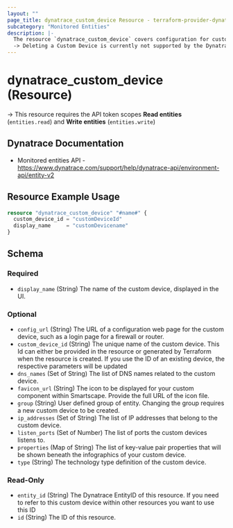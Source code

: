 ```yaml
---
layout: ""
page_title: dynatrace_custom_device Resource - terraform-provider-dynatrace"
subcategory: "Monitored Entities"
description: |-
  The resource `dynatrace_custom_device` covers configuration for custom devices.
  -> Deleting a Custom Device is currently not supported by the Dynatrace REST API. As a consequence, Custom Devices created via this Resource, won't really get removed from your Dynatrace Environment. Terraform will simply forget about it. Subsequent attempts to create another Custom Device with the same `custom_device_id` will simply update the existing one.
---
```


# dynatrace_custom_device (Resource)

-> This resource requires the API token scopes **Read entities** (`entities.read`) and **Write entities** (`entities.write`)

## Dynatrace Documentation

- Monitored entities API - https://www.dynatrace.com/support/help/dynatrace-api/environment-api/entity-v2 

## Resource Example Usage

```terraform
resource "dynatrace_custom_device" "#name#" {
  custom_device_id = "customDeviceId"
  display_name     = "customDevicename"
}
```
<!-- schema generated by tfplugindocs -->
## Schema

### Required

- `display_name` (String) The name of the custom device, displayed in the UI.

### Optional

- `config_url` (String) The URL of a configuration web page for the custom device, such as a login page for a firewall or router.
- `custom_device_id` (String) The unique name of the custom device. This Id can either be provided in the resource or generated by Terraform when the resource is created. If you use the ID of an existing device, the respective parameters will be updated
- `dns_names` (Set of String) The list of DNS names related to the custom device.
- `favicon_url` (String) The icon to be displayed for your custom component within Smartscape. Provide the full URL of the icon file.
- `group` (String) User defined group of entity. Changing the group requires a new custom device to be created.
- `ip_addresses` (Set of String) The list of IP addresses that belong to the custom device.
- `listen_ports` (Set of Number) The list of ports the custom devices listens to.
- `properties` (Map of String) The list of key-value pair properties that will be shown beneath the infographics of your custom device.
- `type` (String) The technology type definition of the custom device.

### Read-Only

- `entity_id` (String) The Dynatrace EntityID of this resource. If you need to refer to this custom device within other resources you want to use this ID
- `id` (String) The ID of this resource.
 